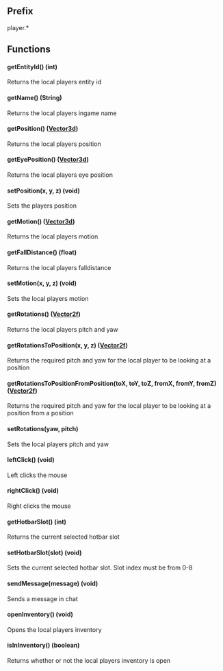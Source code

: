## Prefix
player.*

## Functions
#### getEntityId() (int)
Returns the local players entity id
#### getName() (String)
Returns the local players ingame name
#### getPosition() ([Vector3d](./classes/Vector3d.md))
Returns the local players position
#### getEyePosition() ([Vector3d](./classes/Vector3d.md))
Returns the local players eye position
#### setPosition(x, y, z) (void)
Sets the players position
#### getMotion() ([Vector3d](./classes/Vector3d.md))
Returns the local players motion
#### getFallDistance() (float)
Returns the local players falldistance
#### setMotion(x, y, z) (void)
Sets the local players motion
#### getRotations() ([Vector2f](./classes/Vector2f.md))
Returns the local players pitch and yaw
#### getRotationsToPosition(x, y, z) ([Vector2f](./classes/Vector2f.md))
Returns the required pitch and yaw for the local player to be looking at a position
#### getRotationsToPositionFromPosition(toX, toY, toZ, fromX, fromY, fromZ) ([Vector2f](./classes/Vector2f.md))
Returns the required pitch and yaw for the local player to be looking at a position from a position
#### setRotations(yaw, pitch)
Sets the local players pitch and yaw
#### leftClick() (void)
Left clicks the mouse
#### rightClick() (void)
Right clicks the mouse
#### getHotbarSlot() (int)
Returns the current selected hotbar slot
#### setHotbarSlot(slot) (void)
Sets the current selected hotbar slot. Slot index must be from 0-8
#### sendMessage(message) (void)
Sends a message in chat
#### openInventory() (void)
Opens the local players inventory
#### isInInventory() (boolean)
Returns whether or not the local players inventory is open
